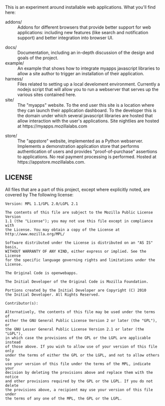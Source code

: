 This is an experiment around installable web applications.  What
you'll find here:

<dl>
<dt>addons/</dt>
<dd>Addons for different browsers that provide better support
    for web applications: including new features (like search and
    notification support) and better integration into browser UI.</dd>

<dl>
<dt>docs/</dt>
<dd>Documentation, including an in-depth discussion of the design
  and goals of the project.</dd>

<dt>example/</dt>
<dd>An example that shows how to integrate myapps javascript libraries
    to allow a site author to trigger an installation of their application.</dd>

<dt>harness/</dt>
<dd>Files related to setting up a local develoment environment.  Currently
    a nodejs script that will allow you to run a webserver that serves
    up the various sites contained here.</dd>

<dt>site/</dt>
<dd>The "myapps" website.  To the end user this site is a location
    where they can launch their application dashboard.  To the developer
    this is the domain under which several javascript libraries are
    hosted that allow interaction with the user's applications.
    Site nightlies are hosted at https://myapps.mozillalabs.com</dd>
</dl>

<dt>store/</dt>
<dd>The "appstore" website, implemented as a Python webserver.
  Implements a demonstration application store that performs 
  authentication of users and provides "proof-of-purchase" assertions
  to applications.  No real payment processing is performed.
  Hosted at https://appstore.mozillalabs.com.
  </dd>
</dl>

## LICENSE

All files that are a part of this project, except where explicitly noted, are covered
by The following license:

    Version: MPL 1.1/GPL 2.0/LGPL 2.1
    
    The contents of this file are subject to the Mozilla Public License Version 
    1.1 (the "License"); you may not use this file except in compliance with 
    the License. You may obtain a copy of the License at 
    http://www.mozilla.org/MPL/
    
    Software distributed under the License is distributed on an "AS IS" basis,
    WITHOUT WARRANTY OF ANY KIND, either express or implied. See the License
    for the specific language governing rights and limitations under the
    License.
    
    The Original Code is openwebapps.
    
    The Initial Developer of the Original Code is Mozilla Foundation.

    Portions created by the Initial Developer are Copyright (C) 2010
    the Initial Developer. All Rights Reserved.
    
    Contributor(s):
    
    Alternatively, the contents of this file may be used under the terms of
    either the GNU General Public License Version 2 or later (the "GPL"), or
    the GNU Lesser General Public License Version 2.1 or later (the "LGPL"),
    in which case the provisions of the GPL or the LGPL are applicable instead
    of those above. If you wish to allow use of your version of this file only
    under the terms of either the GPL or the LGPL, and not to allow others to
    use your version of this file under the terms of the MPL, indicate your
    decision by deleting the provisions above and replace them with the notice
    and other provisions required by the GPL or the LGPL. If you do not delete
    the provisions above, a recipient may use your version of this file under
    the terms of any one of the MPL, the GPL or the LGPL.
